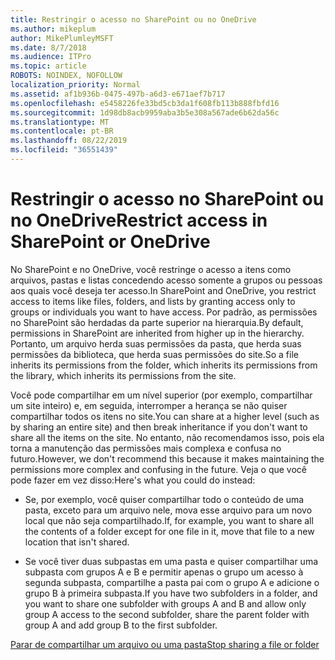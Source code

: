 ```yaml
---
title: Restringir o acesso no SharePoint ou no OneDrive
ms.author: mikeplum
author: MikePlumleyMSFT
ms.date: 8/7/2018
ms.audience: ITPro
ms.topic: article
ROBOTS: NOINDEX, NOFOLLOW
localization_priority: Normal
ms.assetid: af1b936b-0475-497b-a6d3-e671aef7b717
ms.openlocfilehash: e5458226fe33bd5cb3da1f608fb113b888fbfd16
ms.sourcegitcommit: 1d98db8acb9959aba3b5e308a567ade6b62da56c
ms.translationtype: MT
ms.contentlocale: pt-BR
ms.lasthandoff: 08/22/2019
ms.locfileid: "36551439"
---
```

# <a name="restrict-access-in-sharepoint-or-onedrive"></a><span data-ttu-id="37e19-102">Restringir o acesso no SharePoint ou no OneDrive</span><span class="sxs-lookup"><span data-stu-id="37e19-102">Restrict access in SharePoint or OneDrive</span></span>

<span data-ttu-id="37e19-103">No SharePoint e no OneDrive, você restringe o acesso a itens como arquivos, pastas e listas concedendo acesso somente a grupos ou pessoas aos quais você deseja ter acesso.</span><span class="sxs-lookup"><span data-stu-id="37e19-103">In SharePoint and OneDrive, you restrict access to items like files, folders, and lists by granting access only to groups or individuals you want to have access.</span></span> <span data-ttu-id="37e19-104">Por padrão, as permissões no SharePoint são herdadas da parte superior na hierarquia.</span><span class="sxs-lookup"><span data-stu-id="37e19-104">By default, permissions in SharePoint are inherited from higher up in the hierarchy.</span></span> <span data-ttu-id="37e19-105">Portanto, um arquivo herda suas permissões da pasta, que herda suas permissões da biblioteca, que herda suas permissões do site.</span><span class="sxs-lookup"><span data-stu-id="37e19-105">So a file inherits its permissions from the folder, which inherits its permissions from the library, which inherits its permissions from the site.</span></span>
  
<span data-ttu-id="37e19-106">Você pode compartilhar em um nível superior (por exemplo, compartilhar um site inteiro) e, em seguida, interromper a herança se não quiser compartilhar todos os itens no site.</span><span class="sxs-lookup"><span data-stu-id="37e19-106">You can share at a higher level (such as by sharing an entire site) and then break inheritance if you don't want to share all the items on the site.</span></span> <span data-ttu-id="37e19-107">No entanto, não recomendamos isso, pois ela torna a manutenção das permissões mais complexa e confusa no futuro.</span><span class="sxs-lookup"><span data-stu-id="37e19-107">However, we don't recommend this because it makes maintaining the permissions more complex and confusing in the future.</span></span> <span data-ttu-id="37e19-108">Veja o que você pode fazer em vez disso:</span><span class="sxs-lookup"><span data-stu-id="37e19-108">Here's what you could do instead:</span></span>
  
- <span data-ttu-id="37e19-109">Se, por exemplo, você quiser compartilhar todo o conteúdo de uma pasta, exceto para um arquivo nele, mova esse arquivo para um novo local que não seja compartilhado.</span><span class="sxs-lookup"><span data-stu-id="37e19-109">If, for example, you want to share all the contents of a folder except for one file in it, move that file to a new location that isn't shared.</span></span>
    
- <span data-ttu-id="37e19-110">Se você tiver duas subpastas em uma pasta e quiser compartilhar uma subpasta com grupos A e B e permitir apenas o grupo um acesso à segunda subpasta, compartilhe a pasta pai com o grupo A e adicione o grupo B à primeira subpasta.</span><span class="sxs-lookup"><span data-stu-id="37e19-110">If you have two subfolders in a folder, and you want to share one subfolder with groups A and B and allow only group A access to the second subfolder, share the parent folder with group A and add group B to the first subfolder.</span></span>
    
[<span data-ttu-id="37e19-111">Parar de compartilhar um arquivo ou uma pasta</span><span class="sxs-lookup"><span data-stu-id="37e19-111">Stop sharing a file or folder </span></span>](https://go.microsoft.com/fwlink/?linkid=2008861)
  

